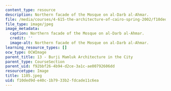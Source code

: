 ```yaml
---
content_type: resource
description: Northern facade of the Mosque on al-Darb al-Ahmar.
file: /media/courses/4-615-the-architecture-of-cairo-spring-2002/f10ded9de40c1b7933b2fdcade11c6ea_1105.jpeg
file_type: image/jpeg
image_metadata:
  caption: Northern facade of the Mosque on al-Darb al-Ahmar.
  credit: ''
  image-alt: Northern facade of the Mosque on al-Darb al-Ahmar.
learning_resource_types: []
ocw_type: OCWImage
parent_title: 13 - Burji Mamluk Architecture in the City
parent_type: CourseSection
parent_uid: f92bbf26-4b94-d2ce-3a1c-ae00792606dd
resourcetype: Image
title: 1105.jpeg
uid: f10ded9d-e40c-1b79-33b2-fdcade11c6ea
---
```

